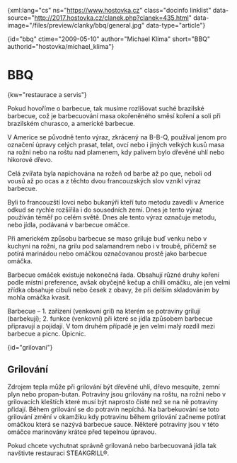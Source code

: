 
{xml:lang="cs" ns="https://www.hostovka.cz" class="docinfo linklist" data-source="http://2017.hostovka.cz/clanek.php?clanek=435.html" data-image="/files/preview/clanky/bbq/general.jpg" data-type="article"}

{id="bbq" ctime="2009-05-10" author="Michael Klíma" short="BBQ" authorid="hostovka/michael_klima"}

# BBQ

{kw="restaurace a servis"}

Pokud hovoříme o barbecue, tak musíme rozlišovat suché brazilské barbecue, což je barbecuování masa okořeněného směsí koření a soli při brazilském churasco, a americké barbecue.

V Americe se původně tento výraz, zkrácený na B-B-Q, používal jenom pro označení úpravy celých prasat, telat, ovcí nebo i jiných velkých kusů masa na rožni nebo na roštu nad plamenem, kdy palivem bylo dřevěné uhlí nebo hikorové dřevo. 

Celá zvířata byla napichována na rožeň od barbe až po que, neboli od vousů až po ocas a z těchto dvou francouzských slov vznikl výraz barbecue.

Byli to francouzští lovci nebo bukanýři kteří tuto metodu zavedli v Americe odkud se rychle rozšířila i do sousedních zemí. Dnes je tento výraz používán téměř po celém světě. Dnes ale tento výraz označuje metodu, nebo jídla, podávaná v barbecue omáčce.

Při americkém způsobu barbecue se maso griluje buď venku nebo v kuchyni na rožni, na grilu pod salamandrem nebo i v troubě, přičemž se potírá marinádou nebo omáčkou označovanou prostě jako barbecue omáčka.

Barbecue omáček existuje nekonečná řada. Obsahují různé druhy koření podle místní preference, avšak obyčejně kečup a chilli omáčku, ale jen velmi zřídka obsahuje cibuli nebo česek z obavy, že při delším skladováním by mohla omáčka kvasit.

Barbecue – 1. zařízení (venkovní gril) na kterém se potraviny grilují (barbekují); 2. funkce (venkovní) při které se jídla způsobem barbecue připravují a pojídají. V tom druhém případě je jen velmi malý rozdíl mezi barbecue a picnc. Üpicnic.

{id="grilovani"}

## Grilování

Zdrojem tepla může při grilování být dřevěné uhlí, dřevo mesquite, zemní plyn nebo propan-butan. Potraviny jsou grilovány na roštu, na rožni nebo v grilovacích kleštích které musí být naprosto čisté než se na ně potraviny přidají. Během grilování se do potravin nepíchá. Na barbekuování se toto grilování změní v okamžiku kdy potravinu během grilování začneme potírat omáčkou která se nazývá barbecue sauce. Některé potraviny jsou v této omáčce marinovány krátce před tepelnou úpravou.

Pokud chcete vychutnat správně grilovaná nebo barbecuovaná jídla tak navštivte restauraci STEAKGRILL®.

